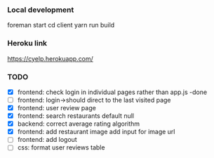 ### Local development
foreman start 
cd client
yarn run build

### Heroku link
https://cyelp.herokuapp.com/


### TODO
- [x] frontend: check login in individual pages rather than app.js -done
- [ ] frontend: login->should direct to the last visited page 
- [x] frontend: user review page 
- [x] frontend: search restaurants default null 
- [x] backend: correct average rating algorithm
- [x] frontend: add restaurant image add input for image url
- [ ] frontend: add logout
- [ ] css: format user reviews table 
